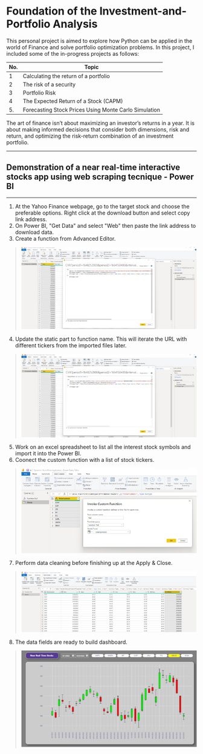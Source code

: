 # Foundation of the Investment-and-Portfolio Analysis

This personal project is aimed to explore how Python can be applied in the world of Finance and solve portfolio optimization problems. In this project, I included some of the in-progress projects as follows: 

|  No. | Topic
| ---- | ------------------------------------------------------|
|  1   | Calculating the return of a portfolio                 | 
|  2   | The risk of a security                                |
|  3   | Portfolio Risk                                        |
|  4   | The Expected Return of a Stock (CAPM)                 |
|  5.  | Forecasting Stock Prices Using Monte Carlo Simulation |



The art of finance isn’t about maximizing an investor’s returns in a year. It is about making informed decisions that consider both dimensions, risk and return, and optimizing the risk-return combination of an investment portfolio.

---

## Demonstration of a near real-time interactive stocks app using web scraping tecnique - Power BI

---

1) At the Yahoo Finance webpage, go to the target stock and choose the preferable options. Right click at the download button and select copy link address.
2) On Power BI, "Get Data" and select "Web" then paste the link address to download data.
3) Create a function from Advanced Editor. 

>![alt text](https://github.com/iamnatapong55/images-storage/blob/main/Editor.jpg?raw=true)

4) Update the static part to function name. This will iterate the URL with different tickers from the imported files later.

>![alt text](https://github.com/iamnatapong55/images-storage/blob/main/Function.jpg?raw=true)

5) Work on an excel spreadsheet to list all the interest stock symbols and import it into the Power BI.
6) Coonect the custom function with a list of stock tickers.

>![alt text](https://github.com/iamnatapong55/images-storage/blob/main/PullConnect.png?raw=true)

7) Perform data cleaning before finishing up at the Apply & Close.

>![alt text](https://github.com/iamnatapong55/images-storage/blob/main/Clean.png?raw=true)

8) The data fields are ready to build dashboard.

>![alt text](https://github.com/iamnatapong55/images-storage/blob/main/Product.png?raw=true)
